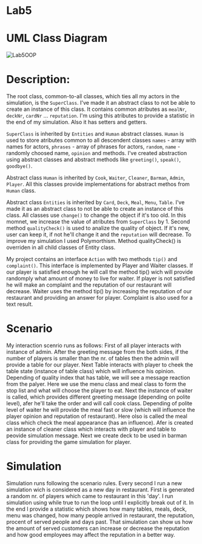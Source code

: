 # Lab5

# UML Class Diagram

![Lab5OOP](https://user-images.githubusercontent.com/77497709/198826266-a736b0d7-1504-46d4-a65e-f18456c61aa4.png)


# Description:

The root class, common-to-all classes, which ties all my actors in the simulation, is the `SuperClass`. I've made it an abstract class to not be able to create an instance of this class. It contains common atributes as `mealNr`, `deckNr`, `cardNr` ... `reputation`. I'm using this atributes to provide a statistic in the end of my simulation. Also it has setters and getters.

`SuperClass` is inherited by `Entities` and `Human` abstract classes. `Human` is used to store atributes common to all descendent classes `names`  - array with names for actors, `phrases` - array of phrases for actors, `random`, `name` - randomly choosed name, `opinion` and methods. I've created abstraction using abstract classes and abstract methods like `greeting()`, `speak()`, `goodbye()`.

Abstract class `Human` is inherited by `Cook`, `Waiter`, `Cleaner`, `Barman`, `Admin`, `Player`. All this classes provide implementations for abstract methos from `Human` class.

Abstract class `Entities` is inherited by `Card`, `Deck`, `Meal`, `Menu`, `Table`. I've made it as an abstract class to not be able to create an instance of this class. All classes use `change()` to change the object if it's too old. In this momnet, we increase the value of atributes from `SuperClass` by 1. Second method `qualityCheck()` is used to analize the quality of object. If it's new, user can keep it, if not he'll change it and the `reputation` will decrease. To improve my simulation I used Polymorthism. Method qualityCheck() is overriden in all child classes of Entity class.

My project contains an interface `Action` with two methods `tip()` and `complaint()`. This interface is implemented by Player and Waiter classes. If our player is satisfied enough he will call the method tip() wich will provide randomply what amount of money to live for waiter. If player is not satisfied he will make an complaint and the reputation of our restaurant will decrease.  Waiter uses the method tip() by increasing the reputation of our restaurant and providing an answer for player. Complaint is also used for a text result.

# Scenario

My interaction scenrio runs as follows:
First of all player interacts with instance of admin. After the greeting message from the both sides, if the number of players is smaller than the nr. of tables then the admin will provide a table for our player. Next Table interacts with player to cheek the table state (instance of table class) which will influence his opinion. Depending of quality index that has table, we will see a message reaction from the palyer. Here we use the menu class and meal class to form the stop list and what will choose the player to eat. Next the instance of waiter is called, which provides different greeting message (depending on polite level), afer he'll take the order and will call cook class. Depending of polite level of waiter he will provide the meal fast or slow (which will influence the player opinion and reputation of restaurant). Here olso is called the meal class which check the meal appearance (has an influence). Afer is created an instance of cleaner class which interacts with player and table to peovide simulation message. Next we create deck to be used in barman class for providing the game simulation for player.

# Simulation

Simulation runs following the scenario rules. Every second I run a new simulation wich is considered as a new day in restaurant. First is generated a random nr. of players which came to restaurant in this 'day'. I run simulation using while true to run the loop until I explicitly break out of it. In the end I provide a statistic which shows how many tables, meals, deck, menu was changed, how many people arrived in restaurant, the reputation, procent of served people and days past. That simulation can show us how the amount of served customers can increase or decrease the reputation and how good employees may affect the reputation in a better way.
